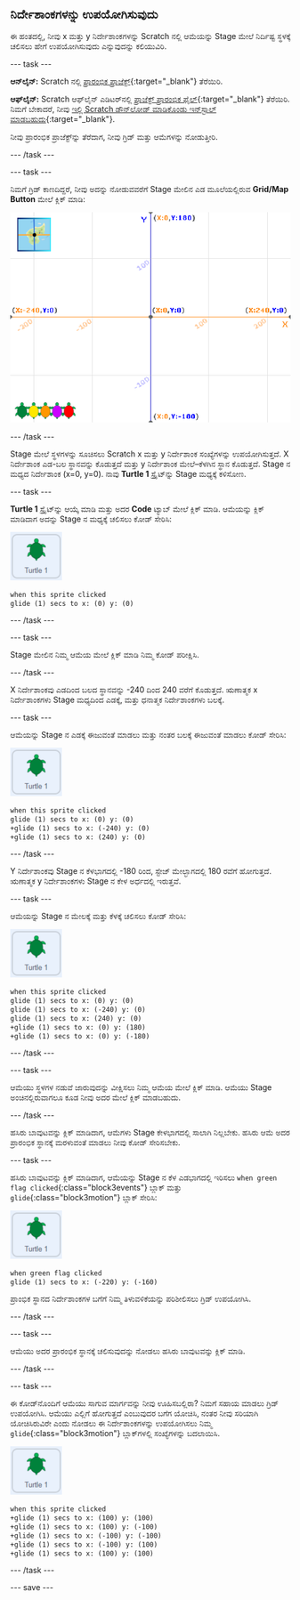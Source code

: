 ## ನಿರ್ದೇಶಾಂಕಗಳನ್ನು ಉಪಯೋಗಿಸುವುದು

ಈ ಹಂತದಲ್ಲಿ, ನೀವು x ಮತ್ತು y ನಿರ್ದೇಶಾಂಕಗಳನ್ನು Scratch ನಲ್ಲಿ ಆಮೆಯನ್ನು Stage ಮೇಲೆ ನಿರ್ದಿಷ್ಟ ಸ್ಥಳಕ್ಕೆ ಚಲಿಸಲು ಹೇಗೆ ಉಪಯೋಗಿಸುವುದು ಎನ್ನುವುದನ್ನು ಕಲಿಯುವಿರಿ.

--- task ---

**ಆನ್‌ಲೈನ್:** Scratch ನಲ್ಲಿ [ಪ್ರಾರಂಭಿಕ ಪ್ರಾಜೆಕ್ಟ್](http://rpf.io/turtle-tracker-on){:target="_blank"} ತೆರೆಯಿರಿ.

**ಆಫ್‌ಲೈನ್:** Scratch ಆಫ್‌ಲೈನ್‌ ಎಡಿಟರ್‌ನಲ್ಲಿ [ಪ್ರಾಜೆಕ್ಟ್‌ ಪ್ರಾರಂಭಿಕ ಫೈಲ್](http://rpf.io/p/kn-IN/turtle-tracker-get){:target="_blank"} ತೆರೆಯಿರಿ. ನಿಮಗೆ ಬೇಕಾದರೆ, ನೀವು [ಇಲ್ಲಿ Scratch ಡೌನ್‌ಲೋಡ್‌ ಮಾಡಿಕೊಂಡು ಇನ್‌ಸ್ಟಾಲ್‌ ಮಾಡಬಹುದು](https://scratch.mit.edu/download){:target="_blank"}.

ನೀವು ಪ್ರಾರಂಭಿಕ ಪ್ರಾಜೆಕ್ಟ್‌ನ್ನು ತೆರೆದಾಗ, ನೀವು ಗ್ರಿಡ್‌ ಮತ್ತು ಆಮೆಗಳನ್ನು ನೋಡುತ್ತೀರಿ.

--- /task ---

--- task ---

ನಿಮಗೆ ಗ್ರಿಡ್‌ ಕಾಣದಿದ್ದರೆ, ನೀವು ಅದನ್ನು ನೋಡುವವರೆಗೆ Stage‌ ಮೇಲಿನ ಎಡ ಮೂಲೆಯಲ್ಲಿರುವ **Grid/Map Button** ಮೇಲೆ ಕ್ಲಿಕ್‌ ಮಾಡಿ:

![ಬಟನ್‌ ಹೈಲೈಟ್‌ ಮಾಡಿರುವ ನಕ್ಷೆ ತೋರಿಸುತ್ತಿರುವ ವೇದಿಕೆ](images/grid-backdrop.png)

--- /task ---

Stage ಮೇಲೆ ಸ್ಥಳಗಳನ್ನು ಸೂಚಿಸಲು Scratch x ಮತ್ತು y ನಿರ್ದೇಶಾಂಕ ಸಂಖ್ಯೆಗಳನ್ನು ಉಪಯೋಗಿಸುತ್ತದೆ. X ನಿರ್ದೇಶಾಂಕ ಎಡ-ಬಲ ಸ್ಥಾನವನ್ನು ಕೊಡುತ್ತದೆ ಮತ್ತು y ನಿರ್ದೇಶಾಂಕ ಮೇಲೆ–ಕೆಳಗಿನ ಸ್ಥಾನ ಕೊಡುತ್ತದೆ. Stage ನ ಮಧ್ಯದ ನಿರ್ದೇಶಾಂಕ (x=0, y=0). ನಾವು **Turtle 1** ಸ್ಪ್ರೈಟ್‌ನ್ನು Stage ಮಧ್ಯಕ್ಕೆ ಕಳಿಸೋಣ.

--- task ---

**Turtle 1** ಸ್ಪ್ರೈಟ್‌ನ್ನು ಆಯ್ಕೆ ಮಾಡಿ ಮತ್ತು ಅದರ **Code** ಟ್ಯಾಬ್‌ ಮೇಲೆ ಕ್ಲಿಕ್‌ ಮಾಡಿ. ಆಮೆಯನ್ನು ಕ್ಲಿಕ್‌ ಮಾಡಿದಾಗ ಅದನ್ನು Stage ನ ಮಧ್ಯಕ್ಕೆ ಚಲಿಸಲು ಕೋಡ್‌ ಸೇರಿಸಿ:

![turtle 1 ಸ್ಪ್ರೈಟ್‌ನ ಚಿತ್ರ](images/turtle-1-sprite.png)

```blocks3
when this sprite clicked
glide (1) secs to x: (0) y: (0)
```

--- /task ---

--- task ---

Stage ಮೇಲಿನ ನಿಮ್ಮ ಆಮೆಯ ಮೇಲೆ ಕ್ಲಿಕ್‌ ಮಾಡಿ ನಿಮ್ಮ ಕೋಡ್‌ ಪರೀಕ್ಷಿಸಿ.

--- /task ---

X ನಿರ್ದೇಶಾಂಕವು ಎಡದಿಂದ ಬಲದ ಸ್ಥಾನವನ್ನು -240 ದಿಂದ 240 ವರೆಗೆ ಕೊಡುತ್ತದೆ. ಋಣಾತ್ಮಕ x ನಿರ್ದೇಶಾಂಕಗಳು Stage ಮಧ್ಯದಿಂದ ಎಡಕ್ಕೆ, ಮತ್ತು ಧನಾತ್ಮಕ ನಿರ್ದೇಶಾಂಕಗಳು ಬಲಕ್ಕೆ.

--- task ---

ಆಮೆಯನ್ನು Stage ನ ಎಡಕ್ಕೆ ಈಜುವಂತೆ ಮಾಡಲು ಮತ್ತು ನಂತರ ಬಲಕ್ಕೆ ಈಜುವಂತೆ ಮಾಡಲು ಕೋಡ್‌ ಸೇರಿಸಿ:

![turtle 1 ಸ್ಪ್ರೈಟ್‌ನ ಚಿತ್ರ](images/turtle-1-sprite.png)

```blocks3
when this sprite clicked
glide (1) secs to x: (0) y: (0)
+glide (1) secs to x: (-240) y: (0)
+glide (1) secs to x: (240) y: (0)
```

--- /task ---

Y ನಿರ್ದೇಶಾಂಕವು Stage ನ ಕೆಳಭಾಗದಲ್ಲಿ -180 ರಿಂದ, ಸ್ಟೇಜ್‌ ಮೇಲ್ಭಾಗದಲ್ಲಿ 180 ರವೆಗೆ ಹೋಗುತ್ತದೆ. ಋಣಾತ್ಮಕ y ನಿರ್ದೇಶಾಂಕಗಳು Stage ನ ಕೇಳ ಅರ್ಧದಲ್ಲಿ ಇರುತ್ತವೆ.

--- task ---

ಆಮೆಯನ್ನು Stage ನ ಮೇಲಕ್ಕೆ ಮತ್ತು ಕೆಳಕ್ಕೆ ಚಲಿಸಲು ಕೋಡ್‌ ಸೇರಿಸಿ:

![turtle 1 ಸ್ಪ್ರೈಟ್‌ನ ಚಿತ್ರ](images/turtle-1-sprite.png)

```blocks3
when this sprite clicked
glide (1) secs to x: (0) y: (0)
glide (1) secs to x: (-240) y: (0)
glide (1) secs to x: (240) y: (0)
+glide (1) secs to x: (0) y: (180)
+glide (1) secs to x: (0) y: (-180)
```

--- /task ---

--- task ---

ಆಮೆಯು ಸ್ಥಳಗಳ ನಡುವೆ ಜಾರುವುದನ್ನು ವೀಕ್ಷಿಸಲು ನಿಮ್ಮ ಆಮೆಯ ಮೇಲೆ ಕ್ಲಿಕ್‌ ಮಾಡಿ. ಆಮೆಯು Stage ಅಂಚಿನಲ್ಲಿರುವಾಗಲೂ ಕೂಡ ನೀವು ಅದರ ಮೇಲೆ ಕ್ಲಿಕ್‌ ಮಾಡಬಹುದು.

--- /task ---

ಹಸಿರು ಬಾವುಟವನ್ನು ಕ್ಲಿಕ್‌ ಮಾಡಿದಾಗ, ಆಮೆಗಳು Stage ಕೇಳಭಾಗದಲ್ಲಿ ಸಾಲಾಗಿ ನಿಲ್ಲಬೇಕು. ಹಸಿರು ಆಮೆ ಅದರ ಪ್ರಾರಂಭಿಕ ಸ್ಥಾನಕ್ಕೆ ಮರಳುವಂತೆ ಮಾಡಲು ನೀವು ಕೋಡ್‌ ಸೇರಿಸಬೇಕು.

--- task ---

ಹಸಿರು ಬಾವುಟವನ್ನು ಕ್ಲಿಕ್‌ ಮಾಡಿದಾಗ, ಆಮೆಯನ್ನು Stage ನ ಕೆಳ ಎಡಭಾಗದಲ್ಲಿ ಇರಿಸಲು `when green flag clicked`{:class="block3events"} ಬ್ಲಾಕ್‌ ಮತ್ತು `glide`{:class="block3motion"} ಬ್ಲಾಕ್‌ ಸೇರಿಸಿ:

![turtle 1 ಸ್ಪ್ರೈಟ್‌ನ ಚಿತ್ರ](images/turtle-1-sprite.png)

```blocks3
when green flag clicked
glide (1) secs to x: (-220) y: (-160)
```

ಪ್ರಾಂಭಿಕ ಸ್ಥಾನದ ನಿರ್ದೇಶಾಂಕಗಳ ಬಗೆಗೆ ನಿಮ್ಮ ತಿಳುವಳಿಕೆಯನ್ನು ಪರಿಶೀಲಿಸಲು ಗ್ರಿಡ್‌ ಉಪಯೋಗಿಸಿ.

--- /task ---

--- task ---

ಆಮೆಯು ಅದರ ಪ್ರಾರಂಭಿಕ ಸ್ಥಾನಕ್ಕೆ ಚಲಿಸುವುದನ್ನು ನೋಡಲು ಹಸಿರು ಬಾವುಟವನ್ನು ಕ್ಲಿಕ್‌ ಮಾಡಿ.

--- /task ---

--- task ---

ಈ ಕೋಡ್‌ನೊಂದಿಗೆ ಆಮೆಯು ಸಾಗುವ ಮಾರ್ಗವನ್ನು ನೀವು ಊಹಿಸಬಲ್ಲಿರಾ? ನಿಮಗೆ ಸಹಾಯ ಮಾಡಲು ಗ್ರಿಡ್ ಉಪಯೋಗಿಸಿ. ಆಮೆಯು ಎಲ್ಲಿಗೆ ಹೋಗುತ್ತದೆ ಎಂಬುವುದರ ಬಗೆಗ ಯೋಚಿಸಿ, ನಂತರ ನೀವು ಸರಿಯಾಗಿ ಯೋಚಿಸಿರುವಿರೇ ಎಂದು ನೋಡಲು ಈ ನಿರ್ದೇಶಾಂಕಗಳನ್ನು ಉಪಯೋಗಿಸಲು ನಿಮ್ಮ `glide`{:class="block3motion"} ಬ್ಲಾಕ್‌ಗಳಲ್ಲಿ ಸಂಖ್ಯೆಗಳನ್ನು ಬದಲಾಯಿಸಿ.

![turtle 1 ಸ್ಪ್ರೈಟ್‌ನ ಚಿತ್ರ](images/turtle-1-sprite.png)

```blocks3
when this sprite clicked
+glide (1) secs to x: (100) y: (100)
+glide (1) secs to x: (100) y: (-100)
+glide (1) secs to x: (-100) y: (-100)
+glide (1) secs to x: (-100) y: (100)
+glide (1) secs to x: (100) y: (100)
```

--- /task ---

--- save ---

